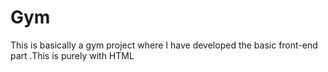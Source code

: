 
# Gym 

This is basically  a gym project where I have developed the basic front-end part
.This is purely with HTML 

